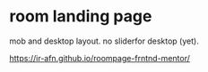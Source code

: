 # room landing page

mob and desktop layout. no sliderfor desktop (yet).

https://ir-afn.github.io/roompage-frntnd-mentor/
